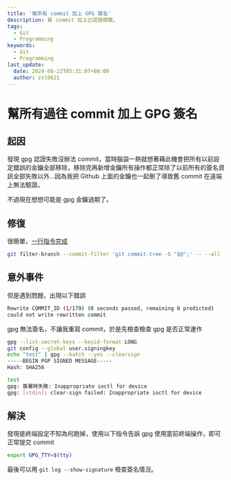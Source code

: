 ```yaml
---
title: '幫所有 commit 加上 GPG 簽名'
description: 幫 commit 加上已認證標籤。
tags:
  - Git
  - Programming
keywords:
  - Git
  - Programming
last_update:
  date: 2024-08-22T05:31:07+08:00
  author: zsl0621
---
```


# 幫所有過往 commit 加上 GPG 簽名

## 起因
發現 gpg 認證失敗沒辦法 commit，當時腦袋一熱就想著藉此機會把所有以前設定錯誤的金鑰全部移除，移除完再新增金鑰所有操作都正常除了以前所有的簽名資訊全部失敗以外...因為我把 Github 上面的金鑰也一起刪了導致舊 commit 在遠端上無法驗證。

不過現在想想可能是 gpg 金鑰過期了。

## 修復
很簡單，[一行指令完成](https://stackoverflow.com/questions/41882919/is-there-a-way-to-gpg-sign-all-previous-commits)

```sh
git filter-branch --commit-filter 'git commit-tree -S "$@";' -- --all
```

## 意外事件
但是遇到問題，出現以下錯誤
```sh
Rewrite COMMIT_ID (1/179) (0 seconds passed, remaining 0 predicted)    error: gpg failed to sign the data
could not write rewritten commit
```

gpg 無法簽名，不讓我重寫 commit，於是先檢查檢查 gpg 是否正常運作
```sh
gpg --list-secret-keys --keyid-format LONG
git config --global user.signingkey
echo "test" | gpg --batch --yes --clearsign
-----BEGIN PGP SIGNED MESSAGE-----
Hash: SHA256

test
gpg: 簽署時失敗: Inappropriate ioctl for device
gpg: [stdin]: clear-sign failed: Inappropriate ioctl for device
```

## 解決
發現是終端設定不知為何跑掉，使用以下指令告訴 gpg 使用當前終端操作，即可正常提交 commit
```sh
export GPG_TTY=$(tty)
```

最後可以用 `git log --show-signature` 檢查簽名情況。